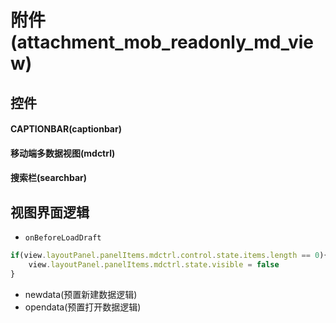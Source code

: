 # 附件(attachment_mob_readonly_md_view)  <!-- {docsify-ignore-all} -->



## 控件
#### CAPTIONBAR(captionbar)
#### 移动端多数据视图(mdctrl)
#### 搜索栏(searchbar)

## 视图界面逻辑
* `onBeforeLoadDraft`
```javascript
if(view.layoutPanel.panelItems.mdctrl.control.state.items.length == 0){
    view.layoutPanel.panelItems.mdctrl.state.visible = false
}
```
  * newdata(预置新建数据逻辑)
  * opendata(预置打开数据逻辑)


<script>
 const { createApp } = Vue
  createApp({
    data() {
      return {

      }
    }
  }).use(ElementPlus).mount('#app')
</script>